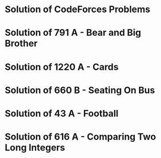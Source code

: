 # Solution of CodeForces Problems
# Solution of 791 A - Bear and Big Brother
# Solution of 1220 A - Cards
# Solution of 660 B - Seating On Bus
# Solution of 43 A - Football 
# Solution of 616 A - Comparing Two Long Integers